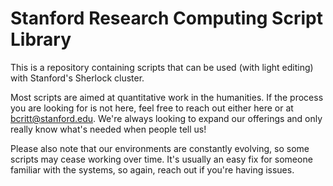 # Stanford Research Computing Script Library

This is a repository containing scripts that can be used (with light editing) with Stanford's Sherlock cluster. 

Most scripts are aimed at quantitative work in the humanities. If the process you are looking for is not here, feel free to reach out either here or at [bcritt@stanford.edu](mailto:bcritt@stanford.edu). We're always looking to expand our offerings and only really know what's needed when people tell us!

Please also note that our environments are constantly evolving, so some scripts may cease working over time. It's usually an easy fix for someone familiar with the systems, so again, reach out if you're having issues.
